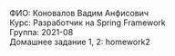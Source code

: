 ФИО: Коновалов Вадим Анфисович  
Курс: Разработчик на Spring Framework  
Группа: 2021-08  
Домашнее задание 1, 2: homework2  
